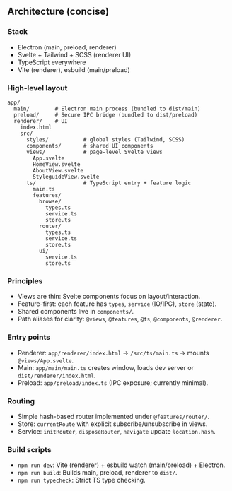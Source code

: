 ## Architecture (concise)

### Stack
- Electron (main, preload, renderer)
- Svelte + Tailwind + SCSS (renderer UI)
- TypeScript everywhere
- Vite (renderer), esbuild (main/preload)

### High-level layout
```
app/
  main/        # Electron main process (bundled to dist/main)
  preload/     # Secure IPC bridge (bundled to dist/preload)
  renderer/    # UI
    index.html
    src/
      styles/           # global styles (Tailwind, SCSS)
      components/       # shared UI components
      views/            # page-level Svelte views
        App.svelte
        HomeView.svelte
        AboutView.svelte
        StyleguideView.svelte
      ts/               # TypeScript entry + feature logic
        main.ts
        features/
          browse/
            types.ts
            service.ts
            store.ts
          router/
            types.ts
            service.ts
            store.ts
          ui/
            service.ts
            store.ts
```

### Principles
- Views are thin: Svelte components focus on layout/interaction.
- Feature-first: each feature has `types`, `service` (IO/IPC), `store` (state).
- Shared components live in `components/`.
- Path aliases for clarity: `@views`, `@features`, `@ts`, `@components`, `@renderer`.

### Entry points
- Renderer: `app/renderer/index.html` → `/src/ts/main.ts` → mounts `@views/App.svelte`.
- Main: `app/main/main.ts` creates window, loads dev server or `dist/renderer/index.html`.
- Preload: `app/preload/index.ts` (IPC exposure; currently minimal).

### Routing
- Simple hash-based router implemented under `@features/router/`.
- Store: `currentRoute` with explicit subscribe/unsubscribe in views.
- Service: `initRouter`, `disposeRouter`, `navigate` update `location.hash`.

### Build scripts
- `npm run dev`: Vite (renderer) + esbuild watch (main/preload) + Electron.
- `npm run build`: Builds main, preload, renderer to `dist/`.
- `npm run typecheck`: Strict TS type checking.


